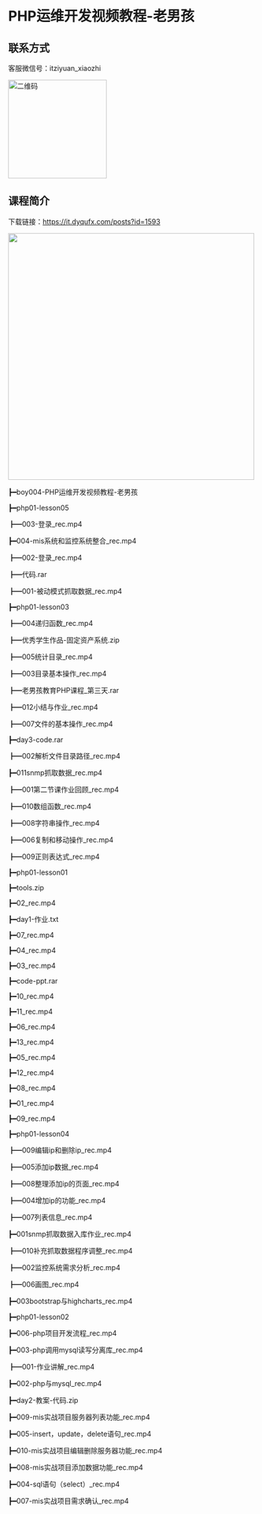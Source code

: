 # PHP运维开发视频教程-老男孩

## 联系方式

客服微信号：itziyuan_xiaozhi

<img src="https://ziyuanyun.oss-cn-guangzhou.aliyuncs.com/common/20240614073449/666b82192834a.jpg" width="200" height="200" alt="二维码">

## 课程简介

下载链接：https://it.dyqufx.com/posts?id=1593

<img src="https://ziyuanyun.oss-cn-guangzhou.aliyuncs.com/yun/20240515183241/66448f49ee9a8.jpg" width="500" alt="">

  ┣━boy004-PHP运维开发视频教程-老男孩

 ┣━php01-lesson05

 ┣━003-登录_rec.mp4

 ┣━004-mis系统和监控系统整合_rec.mp4

 ┣━002-登录_rec.mp4

 ┣━代码.rar

 ┣━001-被动模式抓取数据_rec.mp4

 ┣━php01-lesson03

 ┣━004递归函数_rec.mp4

 ┣━优秀学生作品-固定资产系统.zip

 ┣━005统计目录_rec.mp4

 ┣━003目录基本操作_rec.mp4

 ┣━老男孩教育PHP课程_第三天.rar

 ┣━012小结与作业_rec.mp4

 ┣━007文件的基本操作_rec.mp4

 ┣━day3-code.rar

 ┣━002解析文件目录路径_rec.mp4

 ┣━011snmp抓取数据_rec.mp4

 ┣━001第二节课作业回顾_rec.mp4

 ┣━010数组函数_rec.mp4

 ┣━008字符串操作_rec.mp4

 ┣━006复制和移动操作_rec.mp4

 ┣━009正则表达式_rec.mp4

 ┣━php01-lesson01

 ┣━tools.zip

 ┣━02_rec.mp4

 ┣━day1-作业.txt

 ┣━07_rec.mp4

 ┣━04_rec.mp4

 ┣━03_rec.mp4

 ┣━code-ppt.rar

 ┣━10_rec.mp4

 ┣━11_rec.mp4

 ┣━06_rec.mp4

 ┣━13_rec.mp4

 ┣━05_rec.mp4

 ┣━12_rec.mp4

 ┣━08_rec.mp4

 ┣━01_rec.mp4

 ┣━09_rec.mp4

 ┣━php01-lesson04

 ┣━009编辑ip和删除ip_rec.mp4

 ┣━005添加ip数据_rec.mp4

 ┣━008整理添加ip的页面_rec.mp4

 ┣━004增加ip的功能_rec.mp4

 ┣━007列表信息_rec.mp4

 ┣━001snmp抓取数据入库作业_rec.mp4

 ┣━010补充抓取数据程序调整_rec.mp4

 ┣━002监控系统需求分析_rec.mp4

 ┣━006画图_rec.mp4

 ┣━003bootstrap与highcharts_rec.mp4

 ┣━php01-lesson02

 ┣━006-php项目开发流程_rec.mp4

 ┣━003-php调用mysql读写分离库_rec.mp4

 ┣━001-作业讲解_rec.mp4

 ┣━002-php与mysql_rec.mp4

 ┣━day2-教案-代码.zip

 ┣━009-mis实战项目服务器列表功能_rec.mp4

 ┣━005-insert，update，delete语句_rec.mp4

 ┣━010-mis实战项目编辑删除服务器功能_rec.mp4

 ┣━008-mis实战项目添加数据功能_rec.mp4

 ┣━004-sql语句（select）_rec.mp4

 ┣━007-mis实战项目需求确认_rec.mp4

  